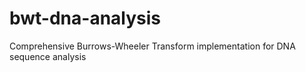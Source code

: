 # bwt-dna-analysis
Comprehensive Burrows-Wheeler Transform implementation for DNA sequence analysis

